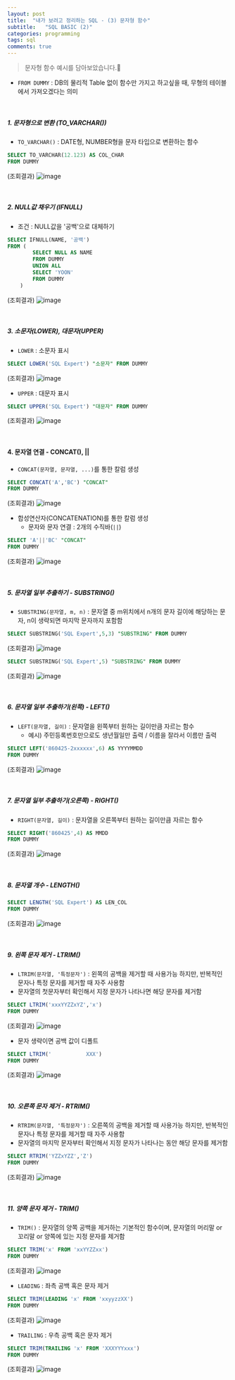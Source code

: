 ```yaml
---
layout: post
title:  "내가 보려고 정리하는 SQL - (3) 문자형 함수"
subtitle:   "SQL BASIC (2)"
categories: programming
tags: sql
comments: true
---
```


> 문자형 함수 예시를 담아보았습니다.🧐

* `FROM DUMMY` : DB의 물리적 Table 없이 함수만 가지고 하고싶을 때, 무형의 테이블에서 가져오겠다는 의미

<br>

##### 1. 문자형으로 변환 (TO_VARCHAR())
* `TO_VARCHAR()` : DATE형, NUMBER형을 문자 타입으로 변환하는 함수
```sql
SELECT TO_VARCHAR(12.123) AS COL_CHAR
FROM DUMMY
```
(조회결과)
![image](https://user-images.githubusercontent.com/54492747/158169422-a0ca50ca-0107-43f5-9356-6e66b71ab0a9.png)

<br>

##### 2. NULL값 채우기 (IFNULL)
*  조건 : NULL값을 '공백'으로 대체하기
```sql
SELECT IFNULL(NAME, '공백')
FROM (
		SELECT NULL AS NAME
		FROM DUMMY
		UNION ALL
		SELECT 'YOON'
		FROM DUMMY
	)
```
(조회결과)
![image](https://user-images.githubusercontent.com/54492747/158169867-fb4910fa-b8e9-4aaf-a583-cfc77f6a74cb.png)

<br>

##### 3. 소문자(LOWER), 대문자(UPPER)
* `LOWER` : 소문자 표시
```sql
SELECT LOWER('SQL Expert') "소문자" FROM DUMMY
```
(조회결과)
![image](https://user-images.githubusercontent.com/54492747/158170330-abe82f88-53e2-4e8e-a4d0-58b2dd478f4a.png)

* `UPPER` : 대문자 표시
```sql
SELECT UPPER('SQL Expert') "대문자" FROM DUMMY
```
(조회결과)
![image](https://user-images.githubusercontent.com/54492747/158170404-aa047a2a-55bb-4d4b-9db2-d6b046b3b36f.png)

<br>

#### 4. 문자열 연결 - CONCAT(), ||
*   `CONCAT(문자열, 문자열, ...)`를 통한 칼럼 생성
```sql
SELECT CONCAT('A','BC') "CONCAT"
FROM DUMMY
```
(조회결과)
![image](https://user-images.githubusercontent.com/54492747/158171137-b9d13669-fe36-4524-a79a-3f8179f35423.png)

* 합성연산자(CONCATENATION)를 통한 칼럼 생성
    * 문자와 문자 연결 : 2개의 수직바(`||`) 
```sql
SELECT 'A'||'BC' "CONCAT"
FROM DUMMY
```
(조회결과)
![image](https://user-images.githubusercontent.com/54492747/158171137-b9d13669-fe36-4524-a79a-3f8179f35423.png)

<br>

##### 5. 문자열 일부 추출하기 - SUBSTRING()
* `SUBSTRING(문자열, m, n)` : 문자열 중 m위치에서 n개의 문자 길이에 해당하는 문자, n이 생략되면 마지막 문자까지 포함함
```sql
SELECT SUBSTRING('SQL Expert',5,3) "SUBSTRING" FROM DUMMY
```
(조회결과)
![image](https://user-images.githubusercontent.com/54492747/158171937-31c88240-95d6-4b49-8720-5c2069020fd2.png)

```sql
SELECT SUBSTRING('SQL Expert',5) "SUBSTRING" FROM DUMMY
```
(조회결과)
![image](https://user-images.githubusercontent.com/54492747/158172024-1980bf80-411f-45f9-992f-c6800ae9f374.png)

<br>

##### 6. 문자열 일부 추출하기(왼쪽) - LEFT()
* `LEFT(문자열, 길이)` : 문자열을 왼쪽부터 원하는 길이만큼 자르는 함수
    * 예시) 주민등록번호만으로도 생년월일만 출력 / 이름을 잘라서 이름만 출력
```sql
SELECT LEFT('860425-2xxxxxx',6) AS YYYYMMDD
FROM DUMMY
```
(조회결과)
![image](https://user-images.githubusercontent.com/54492747/158176391-ffc8ebd5-14d4-4b2c-8522-b55b9355e030.png)

<br>

##### 7. 문자열 일부 추출하기(오른쪽) - RIGHT()
* `RIGHT(문자열, 길이)` : 문자열을 오른쪽부터 원하는 길이만큼 자르는 함수
```sql
SELECT RIGHT('860425',4) AS MMDD
FROM DUMMY
```
(조회결과)
![image](https://user-images.githubusercontent.com/54492747/158176658-7da50a39-2811-4b88-a987-c68953e4aac2.png)

<br>

##### 8. 문자열 개수 - LENGTH()
```sql
SELECT LENGTH('SQL Expert') AS LEN_COL
FROM DUMMY
```
(조회결과)
![image](https://user-images.githubusercontent.com/54492747/158172721-606d36b3-dde8-46b2-a145-08b2b1aa7003.png)

<br>

##### 9. 왼쪽 문자 제거 - LTRIM()
* `LTRIM(문자열, '특정문자')` : 왼쪽의 공백을 제거할 때 사용가능 하지만, 반복적인 문자나 특정 문자를 제거할 때 자주 사용함
* 문자열의 첫문자부터 확인해서 지정 문자가 나타나면 해당 문자를 제거함
```sql
SELECT LTRIM('xxxYYZZxYZ','x')
FROM DUMMY
```
(조회결과)
![image](https://user-images.githubusercontent.com/54492747/158173034-9bf52bf3-3e59-46e9-aa5f-d9492223033e.png)

* 문자 생략이면 공백 값이 디폴트
```sql
SELECT LTRIM('           XXX')
FROM DUMMY
```
(조회결과)
![image](https://user-images.githubusercontent.com/54492747/158173209-8616dc8c-a8c7-47bd-9994-6db4b89a5435.png)

<br>

##### 10. 오른쪽 문자 제거 - RTRIM()
* `RTRIM(문자열, '특정문자')` : 오른쪽의 공백을 제거할 때 사용가능 하지만, 반복적인 문자나 특정 문자를 제거할 때 자주 사용함
* 문자열의 마지막 문자부터 확인해서 지정 문자가 나타나는 동안 해당 문자를 제거함
```sql
SELECT RTRIM('YZZxYZZ','Z')
FROM DUMMY
```
(조회결과)
![image](https://user-images.githubusercontent.com/54492747/158173837-83cac90f-994b-4f3e-afea-46a8d383eb87.png)

<br>

##### 11. 양쪽 문자 제거 - TRIM()
* `TRIM()` : 문자열의 양쪽 공백을 제거하는 기본적인 함수이며, 문자열의 머리말 or 꼬리말 or 양쪽에 있는 지정 문자를 제거함
```sql
SELECT TRIM('x' FROM 'xxYYZZxx')
FROM DUMMY
```
(조회결과)
![image](https://user-images.githubusercontent.com/54492747/158174455-ec969570-1565-408d-99f1-0a64668b4e2c.png)

* `LEADING` : 좌측 공백 혹은 문자 제거
```sql
SELECT TRIM(LEADING 'x' FROM 'xxyyzzXX')
FROM DUMMY
```
(조회결과)
![image](https://user-images.githubusercontent.com/54492747/158174636-14686dd6-036c-4d57-8cd2-2ccb880162a2.png)

* `TRAILING` : 우측 공백 혹은 문자 제거
```sql
SELECT TRIM(TRAILING 'x' FROM 'XXXYYYxxx')
FROM DUMMY
```
(조회결과)
![image](https://user-images.githubusercontent.com/54492747/158174856-5a64dc59-417b-453d-b929-59d88518d7eb.png)
